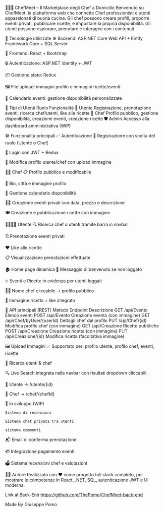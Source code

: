 👨‍🍳🍝 ChefMeet – Il Marketplace degli Chef a Domicilio
Benvenuto su ChefMeet, la piattaforma web che connette Chef professionisti e utenti appassionati di buona cucina. Gli chef possono creare profili, proporre eventi privati, pubblicare ricette, e impostare la propria disponibilità. Gli utenti possono esplorare, prenotare e interagire con i contenuti.

🚀 Tecnologie utilizzate
⚙️ Backend: ASP.NET Core Web API + Entity Framework Core + SQL Server

🎨 Frontend: React + Bootstrap

🔒 Autenticazione: ASP.NET Identity + JWT

📦 Gestione stato: Redux

🖼️ File upload: immagini profilo e immagini ricette/eventi

📅 Calendario eventi: gestione disponibilità personalizzate

👥 Tipi di Utenti
Ruolo	Funzionalità
👤 Utente	Registrazione, prenotazione eventi, ricerca chef/utenti, like alle ricette
🍳 Chef	Profilo pubblico, gestione disponibilità, creazione eventi, creazione ricette
🛡️ Admin	Accesso alla dashboard amministrativa (WIP)

🛠️ Funzionalità principali
✅ Autenticazione
🔐 Registrazione con scelta del ruolo (Utente o Chef)

🔑 Login con JWT + Redux

👤 Modifica profilo utente/chef con upload immagine

👨‍🍳 Chef
📋 Profilo pubblico e modificabile

🧾 Bio, città e immagine profilo

📅 Gestione calendario disponibilità

🧑‍🍳 Creazione eventi privati con data, prezzo e descrizione

🍽️ Creazione e pubblicazione ricette con immagine

👨‍👩‍👧‍👦 Utente
🔍 Ricerca chef o utenti tramite barra in navbar

🗓️ Prenotazione eventi privati

❤️ Like alle ricette

📋 Visualizzazione prenotazioni effettuate

🏠 Home page dinamica
👋 Messaggio di benvenuto se non loggato

🔥 Eventi e Ricette in evidenza per utenti loggati

🧑‍🍳 Nome chef cliccabile → profilo pubblico

📸 Immagine ricetta + like integrato

🧪 API principali (REST)
Metodo	Endpoint	Descrizione
GET	/api/Evento	Elenco eventi
POST	/api/Evento	Creazione evento (con immagine)
GET	/api/Chef/byUser/{userId}	Dettagli chef dal profilo
PUT	/api/Chef/{id}	Modifica profilo chef (con immagine)
GET	/api/Creazione	Ricette pubbliche
POST	/api/Creazione	Creazione ricetta (con immagine)
PUT	/api/Creazione/{id}	Modifica ricetta (facoltativa immagine)

🖼️ Upload Immagini
✅ Supportato per: profilo utente, profilo chef, eventi, ricette


🔎 Ricerca utenti & chef

🔍 Live Search integrata nella navbar con risultati dropdown cliccabili:

👤 Utente → /utente/{id}

🍳 Chef → /chef/{chefId}

🔄 In sviluppo (WIP)

    Sistema di recensioni 

    Sistema chat privata tra utenti

    sistema commenti

📬 Email di conferma prenotazione

💳 Integrazione pagamento eventi 

🗳️ Sistema recensioni chef e valutazioni

🧑‍💻 Autore
Realizzato con ❤️ come progetto full stack completo, per mostrare le competenze in React, .NET, SQL, autenticazione JWT e UI moderna.

Link al Back-End https://github.com/ThePomo/ChefMeet-back-end

Made By Giuseppe Pomo
